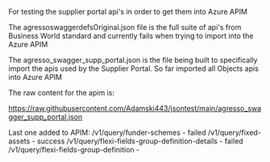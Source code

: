 For testing the supplier portal api's in order to get them into Azure APIM

The agressoswaggerdefsOriginal.json file is the full suite of api's from Business World standard and currently fails when trying to import into the Azure APIM

The agresso_swagger_supp_portal.json is the file being built to specifically import the apis used by the Supplier Portal.
So far imported all Objects apis into Azure APIM

The raw content for the apim is:

https://raw.githubusercontent.com/Adamski443/jsontest/main/agresso_swagger_supp_portal.json

Last one added to APIM:
/v1/query/funder-schemes - failed
/v1/query/fixed-assets - success
/v1/query/flexi-fields-group-definition-details - failed
/v1/query/flexi-fields-group-definition - 


